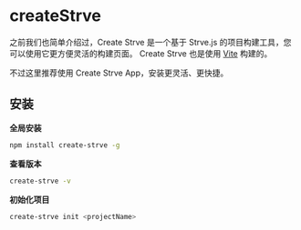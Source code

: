 # createStrve

之前我们也简单介绍过，Create Strve 是一个基于 Strve.js 的项目构建工具，您可以使用它更方便灵活的构建页面。 Create Strve 也是使用 [Vite](https://vitejs.dev/) 构建的。

不过这里推荐使用 Create Strve App，安装更灵活、更快捷。

## 安装

**全局安装**

```bash
npm install create-strve -g
```

**查看版本**

```bash
create-strve -v
```

**初始化项目**

```bash
create-strve init <projectName>
```
